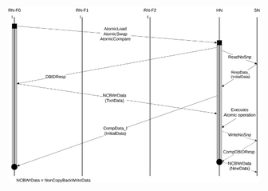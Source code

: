 ![Image](page_291/image_000000_3c2ab4527125788ed26f8be3c0412c859c67e3b736933b14e760f1d55a124110.png)